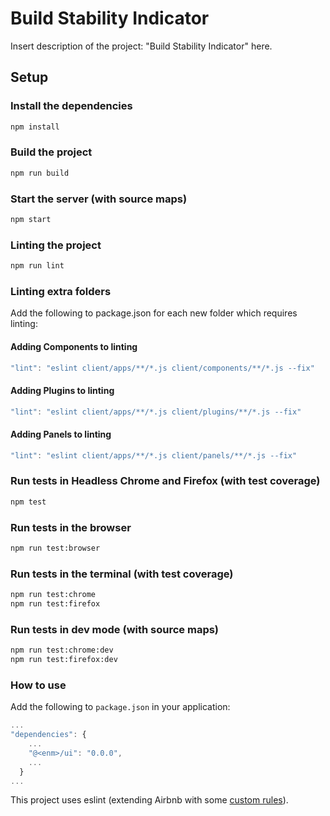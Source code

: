 # Build Stability Indicator

Insert description of the project: "Build Stability Indicator" here.

## Setup

### Install the dependencies

```bash
npm install
```

### Build the project

```bash
npm run build
```

### Start the server (with source maps)

```bash
npm start
```

### Linting the project

```bash
npm run lint
```

### Linting extra folders

Add the following to package.json for each new folder which requires linting:

#### Adding Components to linting

```javascript
"lint": "eslint client/apps/**/*.js client/components/**/*.js --fix"
```

#### Adding Plugins to linting

```javascript
"lint": "eslint client/apps/**/*.js client/plugins/**/*.js --fix"
```

#### Adding Panels to linting

```javascript
"lint": "eslint client/apps/**/*.js client/panels/**/*.js --fix"
```

### Run tests in Headless Chrome and Firefox (with test coverage)

```bash
npm test
```

### Run tests in the browser

```bash
npm run test:browser
```

### Run tests in the terminal (with test coverage)

```bash
npm run test:chrome
npm run test:firefox
```

### Run tests in dev mode (with source maps)

```bash
npm run test:chrome:dev
npm run test:firefox:dev
```

### How to use

Add the following to `package.json` in your application:

```javascript
...
"dependencies": {
    ...
    "@<enm>/ui": "0.0.0",
    ...
  }
...
```

This project uses eslint (extending Airbnb with some [custom rules](.eslintrc.js)).

